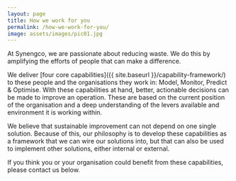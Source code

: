```yaml
---
layout: page
title: How we work for you
permalink: /how-we-work-for-you/
image: assets/images/pic01.jpg
---
```


At Synengco, we are passionate about reducing waste. We do this by amplifying
the efforts of people that can make a difference.

We deliver [four core capabilities]({{ site.baseurl }}/capability-framework/)
to these people and the organisations they work in: Model, Monitor, Predict &
Optimise. With these capabilities at hand, better, actionable decisions can be
made to improve an operation. These are based on the current position of the
organisation and a deep understanding of the levers available and environment it
is working within.

We believe that sustainable improvement can not depend on one single solution.
Because of this, our philosophy is to develop these capabilities as a framework
that we can wire our solutions into, but that can also be used to implement
other solutions, either internal or external.

If you think you or your organisation could benefit from these capabilities,
please contact us below.
